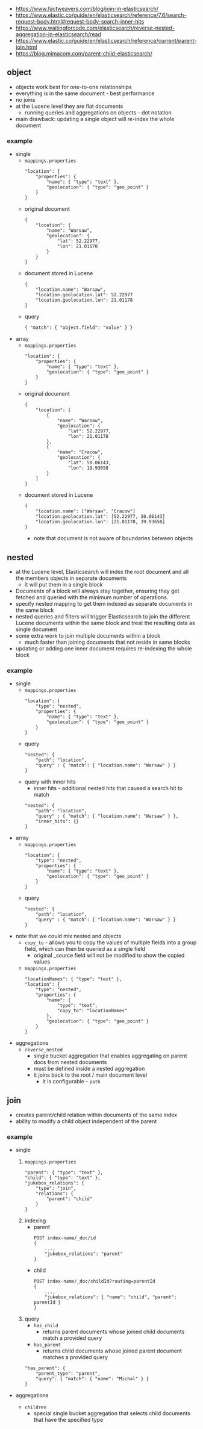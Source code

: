 * https://www.factweavers.com/blog/join-in-elasticsearch/
* https://www.elastic.co/guide/en/elasticsearch/reference/7.6/search-request-body.html#request-body-search-inner-hits
* https://www.waitingforcode.com/elasticsearch/reverse-nested-aggregation-in-elasticsearch/read
* https://www.elastic.co/guide/en/elasticsearch/reference/current/parent-join.html
* https://blog.mimacom.com/parent-child-elasticsearch/

## object
* objects work best for one-to-one relationships
* everything is in the same document - best performance
* no joins
* at the Lucene level they are flat documents
    * running queries and aggregations on objects - dot notation
* main drawback: updating a single object will re-index the whole document

### example
* single
    * `mappings.properties`
        ```
        "location": { 
            "properties": {
                "name": { "type": "text" },
                "geolocation": { "type": "geo_point" }
            }
        }
        ```
    * original document
        ```
        {
            "location": {
                "name": "Warsaw",
                "geolocation": {
                    "lat": 52.22977,
                    "lon": 21.01178
                }
            }
        }
        ```
    * document stored in Lucene
        ```
        {
            "location.name": "Warsaw",
            "location.geolocation.lat": 52.22977
            "location.geolocation.lon": 21.01178
        }
        ```
    * query
        ```
        { "match": { "object.field": "value" } }
        ```
* array
    * `mappings.properties`
        ```
        "location": { 
            "properties": {
                "name": { "type": "text" },
                "geolocation": { "type": "geo_point" }
            }
        }
        ```
    * original document
        ```
        {
            "location": [
                {
                    "name": "Warsaw",
                    "geolocation": {
                        "lat": 52.22977,
                        "lon": 21.01178
                },
                {
                    "name": "Cracow",
                    "geolocation": {
                        "lat": 50.06143,
                        "lon": 19.93658
                }
            ]
        }
        ```
    * document stored in Lucene
        ```
        {
            "location.name": ["Warsaw", "Cracow"]
            "location.geolocation.lat": [52.22977, 50.06143]
            "location.geolocation.lon": [21.01178, 19.93658]
        }
        ```
        * note that document is not aware of boundaries between objects

## nested
* at the Lucene level, Elasticsearch will index the root document and all the members 
objects in separate documents
    * it will put them in a single block
* Documents of a block will always stay together, ensuring they get fetched and queried
  with the minimum number of operations.
* specify nested mapping to get them indexed as separate documents in the same block
* nested queries and filters will trigger Elasticsearch to join the different Lucene documents within
  the same block and treat the resulting data as single document
* some extra work to join multiple documents within a block
    *  much faster than joining documents that not reside in same blocks
* updating or adding one inner document requires re-indexing the whole block

### example
* single
    * `mappings.properties`
        ```
        "location": {
            "type": "nested",
            "properties": {
                "name": { "type": "text" },
                "geolocation": { "type": "geo_point" }
            }
        }
        ```
    * query
        ```
        "nested": {
            "path": "location",
            "query" : { "match": { "location.name": "Warsaw" } }
        }
        ```
    * query with inner hits
        * inner hits - additional nested hits that caused a search hit to match
        ```
        "nested": {
            "path": "location",
            "query" : { "match": { "location.name": "Warsaw" } },
            "inner_hits": {}
        }
        ```
* array
    * `mappings.properties`
        ```
        "location": {
            "type": "nested",
            "properties": {
                "name": { "type": "text" },
                "geolocation": { "type": "geo_point" }
            }
        }
        ```
    * query
        ```
        "nested": {
            "path": "location",
            "query" : { "match": { "location.name": "Warsaw" } }
        }
        ```
* note that we could mix nested and objects
    * `copy_to` - allows you to copy the values of multiple fields into a group field, which can then 
    be queried as a single field
        * original _source field will not be modified to show the copied values
    * `mappings.properties`
        ```
        "locationNames": { "type": "text" },
        "location": {
            "type": "nested",
            "properties": {
                "name": { 
                    "type": "text",
                    "copy_to": "locationNames"      
                },
                "geolocation": { "type": "geo_point" }
            }
        }
        ```
* aggregations
    * `reverse_nested`
        * single bucket aggregation that enables aggregating on parent docs from nested documents
        * must be defined inside a nested aggregation
        * it joins back to the root / main document level
            * it is configurable - `path`
            
## join
* creates parent/child relation within documents of the same index
* ability to modify a child object independent of the parent

### example
* single
    1. `mappings.properties`
        ```
        "parent": { "type": "text" },
        "child": { "type": "text" },
        "jukebox_relations": {
            "type": "join",
            "relations": {
                "parent": "child"
            }
        }
        ```
    1. indexing
        * parent
            ```
            POST index-name/_doc/id
            {
                ...,
                "jukebox_relations": "parent"
            }
            ```
        * child
            ```
            POST index-name/_doc/childId?routing=parentId
            {
                ...,
                "jukebox_relations": { "name": "child", "parent": parentId }
            }
            ```
    1. query
        * `has_child`
            * returns parent documents whose joined child documents match a provided query
        * `has_parent`
            * returns child documents whose joined parent document matches a provided query
        ```
        "has_parent": {
            "parent_type": "parent",
            "query": { "match": { "name": "Michal" } }
        }
        ```
        
* aggregations
    * `children`
        * special single bucket aggregation that selects child documents that have the specified type